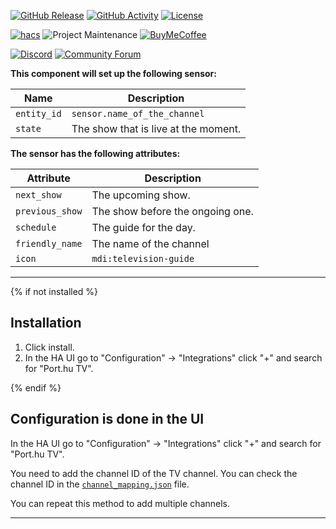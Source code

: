 [![GitHub Release][releases-shield]][releases]
[![GitHub Activity][commits-shield]][commits]
[![License][license-shield]](LICENSE)

[![hacs][hacsbadge]][hacs]
![Project Maintenance][maintenance-shield]
[![BuyMeCoffee][buymecoffeebadge]][buymecoffee]

[![Discord][discord-shield]][discord]
[![Community Forum][forum-shield]][forum]

**This component will set up the following sensor:**

Name | Description
-- | --
`entity_id` | `sensor.name_of_the_channel`
`state` | The show that is live at the moment.

**The sensor has the following attributes:**

Attribute | Description
-- | --
`next_show` | The upcoming show.
`previous_show` | The show before the ongoing one.
`schedule` | The guide for the day.
`friendly_name` | The name of the channel
`icon` | `mdi:television-guide`

***

{% if not installed %}
## Installation

1. Click install.
1. In the HA UI go to "Configuration" -> "Integrations" click "+" and search for "Port.hu TV".

{% endif %}


## Configuration is done in the UI

In the HA UI go to "Configuration" -> "Integrations" click "+" and search for "Port.hu TV".

You need to add the channel ID of the TV channel. You can check the channel ID in the [`channel_mapping.json`](https://github.com/vorostamas/portHuTV-homeassistant/blob/master/custom_components/porthutv/channel_mapping.json) file.

You can repeat this method to add multiple channels.

***

[porthutv]: https://github.com/vorostamas/portHuTV-homeassistant
[buymecoffee]: https://www.buymeacoffee.com/tamasvoros
[buymecoffeebadge]: https://img.shields.io/badge/buy%20me%20a%20coffee-donate-yellow.svg?style=for-the-badge
[commits-shield]: https://img.shields.io/github/commit-activity/y/vorostamas/portHuTV-homeassistant?style=for-the-badge
[commits]: https://github.com/vorostamas/portHuTV-homeassistant/commits/master
[hacs]: https://github.com/hacs/integration
[hacsbadge]: https://img.shields.io/badge/HACS-Custom-orange.svg?style=for-the-badge
[discord]: https://discord.gg/Qa5fW2R
[discord-shield]: https://img.shields.io/discord/330944238910963714.svg?style=for-the-badge
[forum-shield]: https://img.shields.io/badge/community-forum-brightgreen.svg?style=for-the-badge
[forum]: https://community.home-assistant.io/
[license-shield]: https://img.shields.io/github/license/custom-components/blueprint.svg?style=for-the-badge
[maintenance-shield]: https://img.shields.io/badge/maintainer-Tamas%20Voros%20%40vorostamas-blue.svg?style=for-the-badge
[releases-shield]: https://img.shields.io/github/release/vorostamas/portHuTV-homeassistant.svg?style=for-the-badge
[releases]: https://github.com/vorostamas/portHuTV-homeassistant/releases
